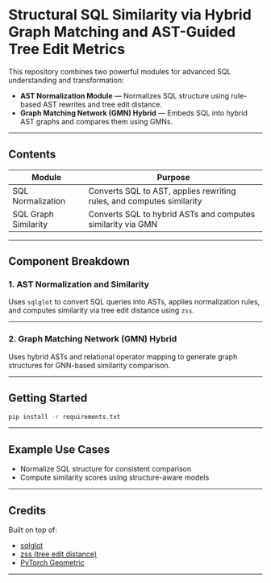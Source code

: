 # Structural SQL Similarity via Hybrid Graph Matching and AST-Guided Tree Edit Metrics

This repository combines two powerful modules for advanced SQL understanding and transformation:

* **AST Normalization Module** — Normalizes SQL structure using rule-based AST rewrites and tree edit distance.
* **Graph Matching Network (GMN) Hybrid** — Embeds SQL into hybrid AST graphs and compares them using GMNs.

---

## Contents

| Module               | Purpose                                                               |
| -------------------- | --------------------------------------------------------------------- |
| SQL Normalization    | Converts SQL to AST, applies rewriting rules, and computes similarity |
| SQL Graph Similarity | Converts SQL to hybrid ASTs and computes similarity via GMN           |

---

## Component Breakdown

### 1. AST Normalization and Similarity

Uses `sqlglot` to convert SQL queries into ASTs, applies normalization rules, and computes similarity via tree edit distance using `zss`.

---

### 2. Graph Matching Network (GMN) Hybrid

Uses hybrid ASTs and relational operator mapping to generate graph structures for GNN-based similarity comparison.

---

## Getting Started

```bash
pip install -r requirements.txt
```

---

## Example Use Cases

* Normalize SQL structure for consistent comparison
* Compute similarity scores using structure-aware models

---

## Credits

Built on top of:

* [sqlglot](https://github.com/tobymao/sqlglot)
* [zss (tree edit distance)](https://github.com/timtadh/zhang-shasha)
* [PyTorch Geometric](https://github.com/pyg-team/pytorch_geometric)

---
